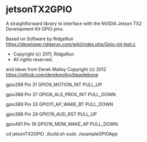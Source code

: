 # jetsonTX2GPIO
A straightforward library to interface with the NVIDIA Jetson TX2 Development Kit GPIO  pins.

Based on Software by RidgeRun
https://developer.ridgerun.com/wiki/index.php/Gpio-int-test.c
 * Copyright (c) 2011, RidgeRun
 * All rights reserved.

and ideas from Derek Malloy Copyright (c) 2012
https://github.com/derekmolloy/beaglebone

gpio298     Pin 31      GPIO9_MOTION_INT         PULL_UP

gpio388     Pin 37      GPIO8_ALS_PROX_INT       PULL_DOWN

gpio389     Pin 33      GPIO11_AP_WAKE_BT        PULL_DOWN

gpio398	    Pin 29      GPIO19_AUD_RST           PULL_UP

gpio481     Pin 18      GPIO16_MDM_WAKE_AP       PULL_DOWN

cd jetsonTX2GPIO
./build.sh
sudo ./exampleGPIOApp
